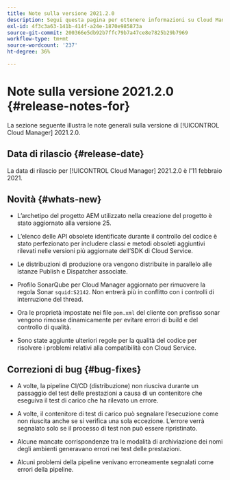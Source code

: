 ```yaml
---
title: Note sulla versione 2021.2.0
description: Segui questa pagina per ottenere informazioni su Cloud Manager 2021.2.0
exl-id: 4f3c3a63-141b-414f-a24e-1870e985873a
source-git-commit: 200366e5db92b7ffc79b7a47ce8e7825b29b7969
workflow-type: tm+mt
source-wordcount: '237'
ht-degree: 36%

---
```


# Note sulla versione 2021.2.0 {#release-notes-for}

La sezione seguente illustra le note generali sulla versione di [!UICONTROL Cloud Manager] 2021.2.0.

## Data di rilascio {#release-date}

La data di rilascio per [!UICONTROL Cloud Manager] 2021.2.0 è l&#39;11 febbraio 2021.

## Novità {#whats-new}

* L’archetipo del progetto AEM utilizzato nella creazione del progetto è stato aggiornato alla versione 25.

* L’elenco delle API obsolete identificate durante il controllo del codice è stato perfezionato per includere classi e metodi obsoleti aggiuntivi rilevati nelle versioni più aggiornate dell’SDK di Cloud Service.

* Le distribuzioni di produzione ora vengono distribuite in parallelo alle istanze Publish e Dispatcher associate.

* Profilo SonarQube per Cloud Manager aggiornato per rimuovere la regola Sonar `squid:S2142`. Non entrerà più in conflitto con i controlli di interruzione del thread.

* Ora le proprietà impostate nei file `pom.xml` del cliente con prefisso sonar vengono rimosse dinamicamente per evitare errori di build e del controllo di qualità.

* Sono state aggiunte ulteriori regole per la qualità del codice per risolvere i problemi relativi alla compatibilità con Cloud Service.

## Correzioni di bug {#bug-fixes}

* A volte, la pipeline CI/CD (distribuzione) non riusciva durante un passaggio del test delle prestazioni a causa di un contenitore che eseguiva il test di carico che ha rilevato un errore.

* A volte, il contenitore di test di carico può segnalare l’esecuzione come non riuscita anche se si verifica una sola eccezione. L’errore verrà segnalato solo se il processo di test non può essere ripristinato.

* Alcune mancate corrispondenze tra le modalità di archiviazione dei nomi degli ambienti generavano errori nei test delle prestazioni.

* Alcuni problemi della pipeline venivano erroneamente segnalati come errori della pipeline.
